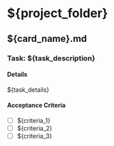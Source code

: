 # ${project_folder}
## ${card_name}.md

### Task: ${task_description}

#### Details
${task_details}

#### Acceptance Criteria
- [ ] ${criteria_1}
- [ ] ${criteria_2}
- [ ] ${criteria_3}

<!--
project:: ${project}
id:: ${id}
card:: ${card_name}
description:: ${description}
dependency:: ${dependency}
priority:: ${priority}
kudos:: ${kudos}
assignee:: ${assignee}
size:: ${size}
estimate:: ${estimate}
created:: ${created}
start:: ${start}
due:: ${due}
status:: ${status}
tags:: ${tags}
--> 